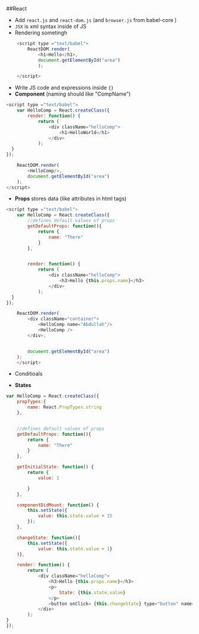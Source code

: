 ##React
* Add `react.js` and `react-dom.js` (and `browser.js` from babel-core )
* `JSX` is xml syntax inside of JS
* Rendering sometingh
```javascript
    <script type ="text/babel">
        ReactDOM.render(
            <h1>Hello</h1>,
            document.getElementById("area")
            );

    </script>
```
* Write JS code and expressions inside `{}`
* **Component** (naming should like "CompName")
```javascript
<script type ="text/babel">
    var HelloComp = React.createClass({
        render: function() {
            return (
                <div className="helloComp">
                    <h1>HelloWorld</h1>
                </div>
            );
  }
});

    ReactDOM.render(
        <HelloComp/>,
        document.getElementById("area")
    );
</script>
```
* **Props** stores data (like attributes in html tags)

```javascript
<script type ="text/babel">
    var HelloComp = React.createClass({
        //defines default values of props
        getDefaultProps: function(){
            return {
                name: "There"
            }
        },


        render: function() {
            return (
                <div className="helloComp">
                    <h3>Hello {this.props.name}</h3>
                </div>
            );
  }
});

    ReactDOM.render(
        <div className="container">
            <HelloComp name="Abdullah"/>
            <HelloComp />
        </div>,


        document.getElementById("area")
    );
    </script>
```
* Conditioals

* **States**

```javascript
var HelloComp = React.createClass({
    propTypes:{
        name: React.PropTypes.string
    },


    //defines default values of props
    getDefaultProps: function(){
        return {
            name: "There"
        }
    },

    getInitialState: function() {
        return {
            value: 1

        }
    },

    componentDidMount: function() {
        this.setState({
            value: this.state.value + 15
        });
    },

    changeState: function(){
        this.setState({
            value: this.state.value + 1}
    )},

    render: function() {
        return (
            <div className="helloComp">
                <h3>Hello {this.props.name}</h3>
                <p>
                    State: {this.state.value}
                </p>
                <button onClick= {this.changeState} type="button" name="button">Increase state</button>
            </div>
        );
}
});
```
